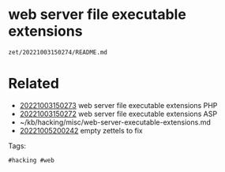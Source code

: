 # web server file executable extensions

` zet/20221003150274/README.md `

# Related

- [20221003150273](/zet/20221003150273/README.md) web server file executable extensions PHP
- [20221003150272](/zet/20221003150272/README.md) web server file executable extensions ASP
- ~/kb/hacking/misc/web-server-executable-extensions.md
- [20221005200242](/zet/20221005200242/README.md) empty zettels to fix

Tags:

    #hacking #web 

